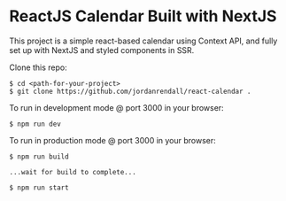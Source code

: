 # ReactJS Calendar Built with NextJS

This project is a simple react-based calendar using Context API, and fully set up with NextJS and styled components in SSR.

Clone this repo:

```
$ cd <path-for-your-project>
$ git clone https://github.com/jordanrendall/react-calendar .
```

To run in development mode @ port 3000 in your browser:

```
$ npm run dev
```

To run in production mode @ port 3000 in your browser:

```
$ npm run build

...wait for build to complete...

$ npm run start
```
